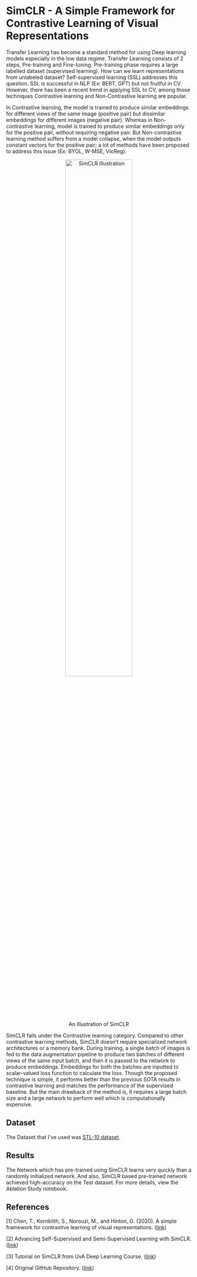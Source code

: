 # SimCLR - A Simple Framework for Contrastive Learning of Visual Representations

Transfer Learning has become a standard method for using Deep learning models especially in the low data regime. Transfer Learning consists of 2 steps, Pre-training and Fine-tuning. Pre-training phase requires a large labelled dataset (supervised learning). How can we learn representations from unlabeled dataset? Self-supervised learning (SSL) addresses this question. SSL is successful in NLP (Ex: BERT, GPT) but not fruitful in CV. However, there has been a recent trend in applying SSL to CV, among those techniques Contrastive learning and Non-Contrastive learning are popular.

In Contrastive learning, the model is trained to produce similar embeddings for different views of the same image (positive pair) but dissimilar embeddings for different images (negative pair). Whereas in Non-contrastive learning, model is trained to produce similar embeddings only for the positive pair, without requiring negative pair. But Non-contrastive learning method suffers from a model collapse, when the model outputs constant vectors for the positive pair; a lot of methods have been proposed to address this issue (Ex: BYOL, W-MSE, VicReg).


<div align="center">
  <img width="60%" alt="SimCLR Illustration" src="https://1.bp.blogspot.com/--vH4PKpE9Yo/Xo4a2BYervI/AAAAAAAAFpM/vaFDwPXOyAokAC8Xh852DzOgEs22NhbXwCLcBGAsYHQ/s1600/image4.gif">
</div>
<div align="center">
  An Illustration of SimCLR
</div>



SimCLR falls under the Contrastive learning category. Compared to other contrastive learning methods, SimCLR doesn’t require specialized network architectures or a memory bank. During training, a single batch of images is fed to the data augmentation pipeline to produce two batches of different views of the same input batch, and then it is passed to the network to produce embeddings. Embeddings for both the batches are inputted to scalar-valued loss function to calculate the loss. Though the proposed technique is simple, it performs better than the previous SOTA results in contrastive learning and matches the performance of the supervised baseline. But the main drawback of the method is, it requires a large batch size and a large network to perform well which is computationally expensive.

## Dataset
The Dataset that I've used was [STL-10 dataset](https://cs.stanford.edu/~acoates/stl10/).

## Results
The Network which has pre-trained using SimCLR learns very quickly than a randomly initialized network. And also, SimCLR based pre-trained network achieved high-accuracy on the Test dataset.
For more details, view the Ablation Study notebook.

## References
[1] Chen, T., Kornblith, S., Norouzi, M., and Hinton, G. (2020). A simple framework for contrastive learning of visual representations. ([link](https://arxiv.org/abs/2002.05709))

[2] Advancing Self-Supervised and Semi-Supervised Learning with SimCLR. ([link](https://ai.googleblog.com/2020/04/advancing-self-supervised-and-semi.html))

[3] Tutorial on SimCLR from UvA Deep Learning Course. ([link](https://uvadlc-notebooks.readthedocs.io/en/latest/tutorial_notebooks/tutorial17/SimCLR.html))

[4] Original GitHub Repository. ([link](https://github.com/google-research/simclr))
